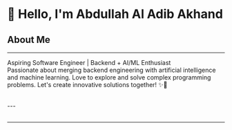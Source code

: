 <h1> 👋 Hello, I'm Abdullah Al Adib Akhand </h1>

## About Me
---  

<p> Aspiring Software Engineer | Backend + AI/ML Enthusiast <br>
Passionate about merging backend engineering with artificial intelligence and machine learning. Love to explore and solve complex programming problems. Let's create innovative solutions together! ✨🚀 </p> <br>
---

## 
<hr>

